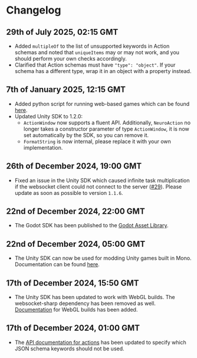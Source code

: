 # Changelog

## 29th of July 2025, 02:15 GMT
- Added `multipleOf` to the list of unsupported keywords in Action schemas and noted that `uniqueItems` may or may not work, and you should perform your own checks accordingly.
- Clarified that Action schemas must have `"type": "object"`. If your schema has a different type, wrap it in an object with a property instead.

## 7th of January 2025, 12:15 GMT
- Added python script for running web-based games which can be found [here](./Web%20Game%20Runner/).
- Updated Unity SDK to 1.2.0:
  - `ActionWindow` now supports a fluent API. Additionally, `NeuroAction` no longer takes a constructor parameter of type `ActionWindow`, it is now set automatically by the SDK, so you can remove it.
  - `FormatString` is now internal, please replace it with your own implementation.

## 26th of December 2024, 19:00 GMT
- Fixed an issue in the Unity SDK which caused infinite task multiplication if the websocket client could not connect to the server ([#29](https://github.com/VedalAI/neuro-game-sdk/issues/29)). Please update as soon as possible to version `1.1.6`.

## 22nd of December 2024, 22:00 GMT
- The Godot SDK has been published to the [Godot Asset Library](https://godotengine.org/asset-library/asset/3576).

## 22nd of December 2024, 05:00 GMT
- The Unity SDK can now be used for modding Unity games built in Mono. Documentation can be found [here](https://github.com/VedalAI/neuro-game-sdk/tree/bb05509/Unity#for-modding).

## 17th of December 2024, 15:50 GMT
- The Unity SDK has been updated to work with WebGL builds. The websocket-sharp dependency has been removed as well. [Documentation](https://github.com/VedalAI/neuro-game-sdk/blob/9bd606e/Unity/README.md#webgl-additional-setup) for WebGL builds has been added.

## 17th of December 2024, 01:00 GMT
- The [API documentation for actions](https://github.com/VedalAI/neuro-game-sdk/blob/4549109/API/SPECIFICATION.md#action) has been updated to specify which JSON schema keywords should not be used.
